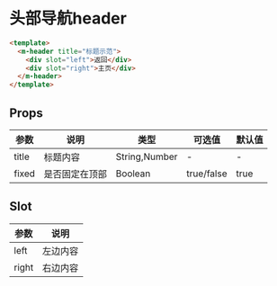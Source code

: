 # 头部导航header

```html
<template>
  <m-header title="标题示范">
    <div slot="left">返回</div>
    <div slot="right">主页</div>
  </m-header>
</template>
```


## Props
| 参数    | 说明      | 类型            | 可选值        | 默认值  |
| ----- | ------- | ------------- | ---------- | ---- |
| title | 标题内容    | String,Number | -          | -    |
| fixed | 是否固定在顶部 | Boolean | true/false | true |

## Slot
| 参数    | 说明           |
| ----- | --------------- |
| left  | 左边内容 |
| right | 右边内容 |
